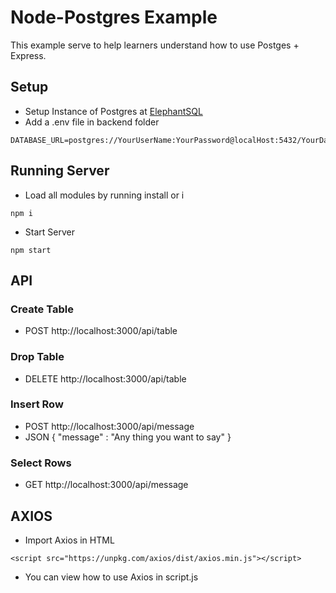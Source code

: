 # Node-Postgres Example

This example serve to help learners understand how to use Postges + Express.

## Setup 
* Setup Instance of Postgres at [ElephantSQL](https://www.elephantsql.com/)
* Add a .env file in backend folder
```
DATABASE_URL=postgres://YourUserName:YourPassword@localHost:5432/YourDatabaseName
```

## Running Server
* Load all modules by running install or i
```
npm i
```
* Start Server
```
npm start
```

## API
### Create Table
* POST http://localhost:3000/api/table

### Drop Table
* DELETE http://localhost:3000/api/table

### Insert Row
* POST http://localhost:3000/api/message
* JSON { "message" : "Any thing you want to say" }

### Select Rows
* GET http://localhost:3000/api/message

## AXIOS
* Import Axios in HTML
```
<script src="https://unpkg.com/axios/dist/axios.min.js"></script>
```

* You can view how to use Axios in script.js

